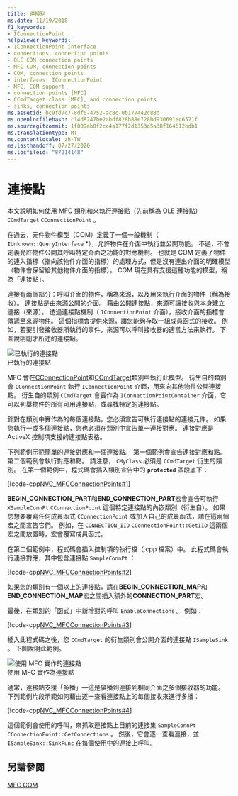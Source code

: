 ```yaml
---
title: 連接點
ms.date: 11/19/2018
f1_keywords:
- IConnectionPoint
helpviewer_keywords:
- IConnectionPoint interface
- connections, connection points
- OLE COM connection points
- MFC COM, connection points
- COM, connection points
- interfaces, IConnectionPoint
- MFC, COM support
- connection points [MFC]
- CCmdTarget class [MFC], and connection points
- sinks, connection points
ms.assetid: bc9fd7c7-8df6-4752-ac8c-0b177442c88d
ms.openlocfilehash: c14d8247be2abdf828b88e728bd930691ec6571f
ms.sourcegitcommit: 1f009ab0f2cc4a177f2d1353d5a38f164612bdb1
ms.translationtype: MT
ms.contentlocale: zh-TW
ms.lasthandoff: 07/27/2020
ms.locfileid: "87214148"
---
```

# <a name="connection-points"></a>連接點

本文說明如何使用 MFC 類別和來執行連接點（先前稱為 OLE 連接點） `CCmdTarget` `CConnectionPoint` 。

在過去，元件物件模型（COM）定義了一個一般機制（ `IUnknown::QueryInterface` *），允許物件在介面中執行並公開功能。 不過，不會定義允許物件公開其呼叫特定介面之功能的對應機制。 也就是 COM 定義了物件的連入指標（指向該物件介面的指標）的處理方式，但是沒有連出介面的明確模型（物件會保留給其他物件介面的指標）。 COM 現在具有支援這種功能的模型，稱為「連接點」。

連接有兩個部分：呼叫介面的物件，稱為來源，以及用來執行介面的物件（稱為接收）。 連接點是由來源公開的介面。 藉由公開連接點，來源可讓接收與本身建立連接（來源）。 透過連接點機制（ `IConnectionPoint` 介面），接收介面的指標會傳遞至來源物件。 這個指標會提供來源，讓您能夠存取一組成員函式的接收。 例如，若要引發接收器所執行的事件，來源可以呼叫接收器的適當方法來執行。 下圖說明剛才所述的連接點。

![已執行的連接點](../mfc/media/vc37lh1.gif "實作的連接點") <br/>
已執行的連接點

MFC 會在[CConnectionPoint](reference/cconnectionpoint-class.md)和[CCmdTarget](reference/ccmdtarget-class.md)類別中執行此模型。 衍生自的類別會 `CConnectionPoint` 執行 `IConnectionPoint` 介面，用來向其他物件公開連接點。 衍生自的類別 `CCmdTarget` 會實作為 `IConnectionPointContainer` 介面，它可以列舉物件的所有可用連接點，或尋找特定的連接點。

針對在類別中實作為的每個連接點，您必須宣告可執行連接點的連接元件。 如果您執行一或多個連接點，您也必須在類別中宣告單一連接對應。 連接對應是 ActiveX 控制項支援的連接點表格。

下列範例示範簡單的連接對應和一個連接點。 第一個範例會宣告連接對應和點。第二個範例會執行對應和點。 請注意， `CMyClass` 必須是 `CCmdTarget` 衍生的類別。 在第一個範例中，程式碼會插入類別宣告中的 **`protected`** 區段底下：

[!code-cpp[NVC_MFCConnectionPoints#1](codesnippet/cpp/connection-points_1.h)]

**BEGIN_CONNECTION_PART**和**END_CONNECTION_PART**宏會宣告可執行 `XSampleConnPt` `CConnectionPoint` 這個特定連接點的內嵌類別（衍生自）。 如果您想要覆寫任何成員函式 `CConnectionPoint` 或加入自己的成員函式，請在這兩個宏之間宣告它們。 例如，在 `CONNECTION_IID` `CConnectionPoint::GetIID` 這兩個宏之間放置時，宏會覆寫成員函式。

在第二個範例中，程式碼會插入控制項的執行檔（.cpp 檔案）中。 此程式碼會執行連接對應，其中包含連接點 `SampleConnPt` ：

[!code-cpp[NVC_MFCConnectionPoints#2](codesnippet/cpp/connection-points_2.cpp)]

如果您的類別有一個以上的連接點，請在**BEGIN_CONNECTION_MAP**和**END_CONNECTION_MAP**宏之間插入額外的**CONNECTION_PART**宏。

最後，在類別的「函式」中新增對的呼叫 `EnableConnections` 。 例如：

[!code-cpp[NVC_MFCConnectionPoints#3](codesnippet/cpp/connection-points_3.cpp)]

插入此程式碼之後，您 `CCmdTarget` 的衍生類別會公開介面的連接點 `ISampleSink` 。 下圖說明此範例。

![使用 MFC 實作的連接點](../mfc/media/vc37lh2.gif "使用 MFC 實作的連接點") <br/>
使用 MFC 實作為連接點

通常，連接點支援「多播」—這是廣播到連接到相同介面之多個接收器的功能。 下列範例片段示範如何藉由逐一查看連接點上的每個接收來進行多播：

[!code-cpp[NVC_MFCConnectionPoints#4](codesnippet/cpp/connection-points_4.cpp)]

這個範例會使用的呼叫，來抓取連接點上目前的連接集 `SampleConnPt` `CConnectionPoint::GetConnections` 。 然後，它會逐一查看連接，並 `ISampleSink::SinkFunc` 在每個使用中的連接上呼叫。

## <a name="see-also"></a>另請參閱

[MFC COM](mfc-com.md)
